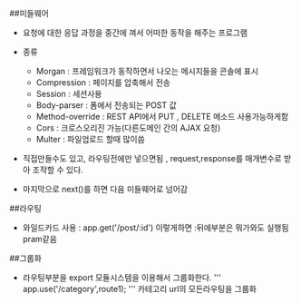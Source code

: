 ##미들웨어
-	요청에 대한 응답 과정을 중간에 껴서 어떠한 동작을 해주는 프로그램

- 종류
	- Morgan : 프레임워크가 동작하면서 나오는 메시지들을 콘솔에 표시
	- Compression : 페이지를 압축해서 전송
	- Session : 세션사용
	- Body-parser : 폼에서 전송되는 POST 값
	- Method-override : REST API에서 PUT , DELETE 메소드 사용가능하게함
	- Cors : 크로스오리진 가능(다른도메인 간의 AJAX 요청)
	- Multer : 파일업로드 할때 많이씀

-	직접만들수도 있고, 라우팅전에만 넣으면됨 , request,response를 매개변수로 받아 조작할 수 있다.
-	마지막으로 next()를 하면 다음 미들웨어로 넘어감

##라우팅

- 와일드카드 사용 : app.get('/post/:id') 이렇게하면 :뒤에부분은 뭐가와도 실행됨 pram같음

##그룹화
-	라우팅부분을 export 모듈시스템을 이용해서 그룹화한다.
'''
app.use('/category',route1);
'''
카테고리 url의 모든라우팅을 그룹화